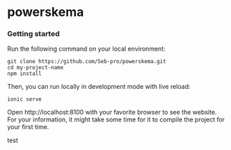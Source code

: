 # powerskema

### Getting started

Run the following command on your local environment:

```
git clone https://github.com/Seb-pro/powerskema.git
cd my-project-name
npm install
```

Then, you can run locally in development mode with live reload:

```
ionic serve
```

Open http://localhost:8100 with your favorite browser to see the website. For your information, it might take some time for it to compile the project for your first time.

test
